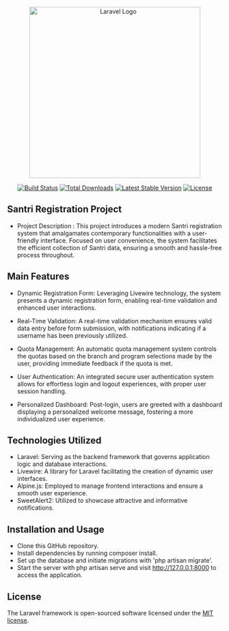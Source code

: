 <p align="center"><a href="https://laravel.com" target="_blank"><img src="https://raw.githubusercontent.com/laravel/art/master/logo-lockup/5%20SVG/2%20CMYK/1%20Full%20Color/laravel-logolockup-cmyk-red.svg" width="400" alt="Laravel Logo"></a></p>

<p align="center">
<a href="https://github.com/laravel/framework/actions"><img src="https://github.com/laravel/framework/workflows/tests/badge.svg" alt="Build Status"></a>
<a href="https://packagist.org/packages/laravel/framework"><img src="https://img.shields.io/packagist/dt/laravel/framework" alt="Total Downloads"></a>
<a href="https://packagist.org/packages/laravel/framework"><img src="https://img.shields.io/packagist/v/laravel/framework" alt="Latest Stable Version"></a>
<a href="https://packagist.org/packages/laravel/framework"><img src="https://img.shields.io/packagist/l/laravel/framework" alt="License"></a>
</p>

## Santri Registration Project
- Project Description :
This project introduces a modern Santri registration system that amalgamates contemporary functionalities with a user-friendly interface. Focused on user convenience, the system facilitates the efficient collection of Santri data, ensuring a smooth and hassle-free process throughout.

## Main Features
- Dynamic Registration Form: Leveraging Livewire technology, the system presents a dynamic registration form, enabling real-time validation and enhanced user interactions.

- Real-Time Validation: A real-time validation mechanism ensures valid data entry before form submission, with notifications indicating if a username has been previously utilized.

- Quota Management: An automatic quota management system controls the quotas based on the branch and program selections made by the user, providing immediate feedback if the quota is met.

- User Authentication: An integrated secure user authentication system allows for effortless login and logout experiences, with proper user session handling.

- Personalized Dashboard: Post-login, users are greeted with a dashboard displaying a personalized welcome message, fostering a more individualized user experience.

## Technologies Utilized
 - Laravel: Serving as the backend framework that governs application logic and database interactions.
 - Livewire: A library for Laravel facilitating the creation of dynamic user interfaces.
 - Alpine.js: Employed to manage frontend interactions and ensure a smooth user experience.
 - SweetAlert2: Utilized to showcase attractive and informative notifications.

## Installation and Usage
 - Clone this GitHub repository.
 - Install dependencies by running composer install.
 - Set up the database and initiate migrations with 'php artisan migrate'.
 - Start the server with php artisan serve and visit http://127.0.0.1:8000 to access the application.

## License

The Laravel framework is open-sourced software licensed under the [MIT license](https://opensource.org/licenses/MIT).

